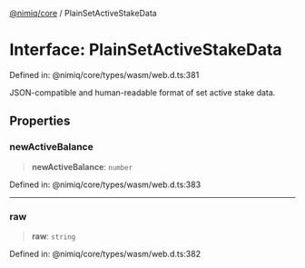 [@nimiq/core](../globals.md) / PlainSetActiveStakeData

# Interface: PlainSetActiveStakeData

Defined in: @nimiq/core/types/wasm/web.d.ts:381

JSON-compatible and human-readable format of set active stake data.

## Properties

### newActiveBalance

> **newActiveBalance**: `number`

Defined in: @nimiq/core/types/wasm/web.d.ts:383

***

### raw

> **raw**: `string`

Defined in: @nimiq/core/types/wasm/web.d.ts:382
